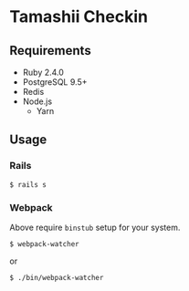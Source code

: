 Tamashii Checkin
===

## Requirements

* Ruby 2.4.0
* PostgreSQL 9.5+
* Redis
* Node.js
  * Yarn

## Usage

### Rails

```
$ rails s
```

### Webpack

Above require `binstub` setup for your system.

```
$ webpack-watcher
```

or

```
$ ./bin/webpack-watcher
```
